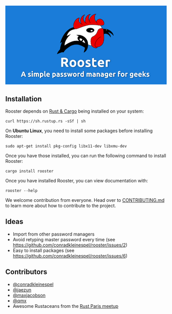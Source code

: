 ![Rooster Banner](rooster-banner.png)

## Installation

Rooster depends on [Rust & Cargo][0] being installed on your system:
```shell
curl https://sh.rustup.rs -sSf | sh
```

On **Ubuntu Linux**, you need to install some packages before installing Rooster:
```shell
sudo apt-get install pkg-config libx11-dev libxmu-dev
```

Once you have those installed, you can run the following command to install Rooster:
```shell
cargo install rooster
```

Once you have installed Rooster, you can view documentation with:
```shell
rooster --help
```

We welcome contribution from everyone. Head over to [CONTRIBUTING.md][2] to learn
more about how to contribute to the project.

## Ideas

- Import from other password managers
- Avoid retyping master password every time (see https://github.com/conradkleinespel/rooster/issues/2)
- Easy to install packages (see https://github.com/conradkleinespel/rooster/issues/6)

## Contributors

- [@conradkleinespel](https://github.com/conradkleinespel)
- [@jaezun](https://github.com/jaezun)
- [@maxjacobson](https://github.com/maxjacobson)
- [@qmx](https://github.com/qmx)
- Awesome Rustaceans from the [Rust Paris meetup](http://www.meetup.com/Rust-Paris/)

[0]: https://www.rust-lang.org/downloads.html "How to install Rust & Cargo"
[1]: https://github.com/conradkleinespel/rooster/issues/new "Open an issue"
[2]: CONTRIBUTING.md "Contribution guidelines"
